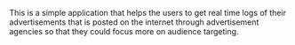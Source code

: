 This is a simple application that helps the users to get real time logs of their advertisements that is posted on the internet through advertisement agencies so that they could focus more on audience targeting.